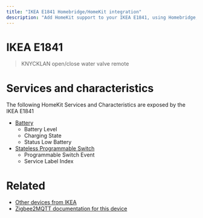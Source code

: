 ```yaml
---
title: "IKEA E1841 Homebridge/HomeKit integration"
description: "Add HomeKit support to your IKEA E1841, using Homebridge, Zigbee2MQTT and homebridge-z2m."
---
```

<!---
This file has been GENERATED using src/docgen/docgen.ts
DO NOT EDIT THIS FILE MANUALLY!
-->
# IKEA E1841
> KNYCKLAN open/close water valve remote


# Services and characteristics
The following HomeKit Services and Characteristics are exposed by
the IKEA E1841

* [Battery](../../battery.md)
  * Battery Level
  * Charging State
  * Status Low Battery
* [Stateless Programmable Switch](../../action.md)
  * Programmable Switch Event
  * Service Label Index


# Related
* [Other devices from IKEA](../index.md#ikea)
* [Zigbee2MQTT documentation for this device](https://www.zigbee2mqtt.io/devices/E1841.html)